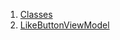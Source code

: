 

1. [Classes](view_model_widgets_view_models_like_button_view_model/view_model_widgets_view_models_like_button_view_model-library.html#classes)
2. [LikeButtonViewModel](view_model_widgets_view_models_like_button_view_model/LikeButtonViewModel-class.html)
